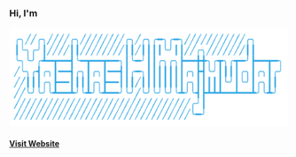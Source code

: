 ### Hi, I'm

<img src="https://raw.githubusercontent.com/yashas-hm/yashas-hm/main/badge/text_name.png" alt="Yashas H Majmudar">

#### [Visit Website](https://yashashm.dev) 
